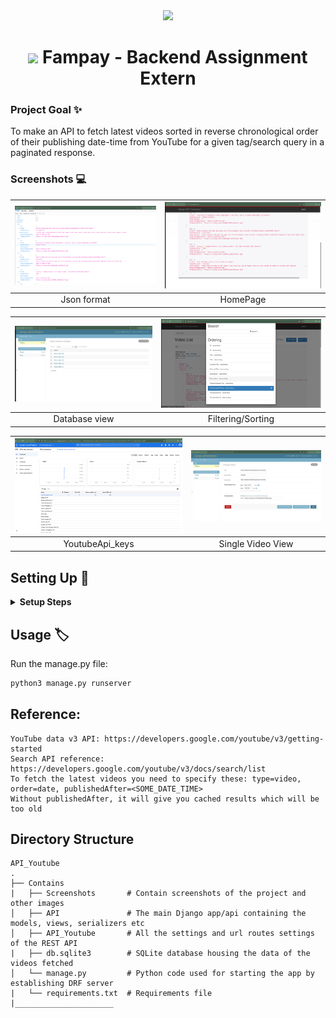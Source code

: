  <div align="center"> 
 <img width ="300" src="https://externship.github.in/assets/Logo/Logo%20Color.svg"/>
 </div>

<h1 align="center">
<img  width="30" src="https://user-images.githubusercontent.com/77020164/146640192-61300696-16fd-4e8d-be1e-226ba1f90c52.png"/>
Fampay - Backend Assignment Extern
</h1>


### Project Goal ✨

To make an API to fetch latest videos sorted in reverse chronological order of their publishing date-time from YouTube for a given tag/search query in a paginated response.


### Screenshots :computer:

| ![Add-1](API_Youtube/Images/Json_Format_.png)  |  ![ADD-2](API_Youtube/Images/API1.png) |
|:---:|:---:|
| Json format | HomePage |

| ![Add-1](API_Youtube/Images/Objects.png)  |  ![ADD-2](API_Youtube/Images/Search.png) |
|:---:|:---:|
| Database view | Filtering/Sorting |

| ![Add-1](API_Youtube/Images/YoutubeAPI.png)  |  ![ADD-2](API_Youtube/Images/admin.png) |
|:---:|:---:|
| YoutubeApi_keys | Single Video View |

## Setting Up 🔨

 <details>
  <summary><strong>Setup Steps</strong></summary>

- Clone the Repository
 ```
$ git clone https://github.com/yashikajotwani12/API_Youtube
 ```
- Go the the folder
 ```
$ cd API_Youtube
 ```
- Setup Virtual environment
 ```
$ python3 -m venv env
```
- Activate the virtual environment
```
$ source env/bin/activate
```
- Install dependencies using
```
$ pip install -r requirements.txt
```
- Modify settings.py File - Remove the existing keys and add your own YouTube Data API keys in the form [key1, key2, ...]:
```
$ API_KEYS = ['Google_API_Key_1', 'Google_API_Key_2','Google_API_Key_3',] 
```
- Make migrations using
```
$ python manage.py makemigrations
```
- Migrate Database
```
$ python manage.py migrate
```
- Create a superuser
```
$ python manage.py createsuperuser
```
- Run server using
```
$ python manage.py runserver
``` 
  
</details>


## Usage :label:

Run the manage.py file:

```python
python3 manage.py runserver
```
## Reference:

    YouTube data v3 API: https://developers.google.com/youtube/v3/getting-started
    Search API reference: https://developers.google.com/youtube/v3/docs/search/list
    To fetch the latest videos you need to specify these: type=video, order=date, publishedAfter=<SOME_DATE_TIME>
    Without publishedAfter, it will give you cached results which will be too old


## Directory Structure
    
    API_Youtube            
    .
    ├── Contains       
    |   ├── Screenshots       # Contain screenshots of the project and other images
    │   ├── API               # The main Django app/api containing the models, views, serializers etc
    │   ├── API_Youtube       # All the settings and url routes settings of the REST API
    |   ├── db.sqlite3        # SQLite database housing the data of the videos fetched
    │   └── manage.py         # Python code used for starting the app by establishing DRF server
    |   └── requirements.txt  # Requirements file
    |______________________   
